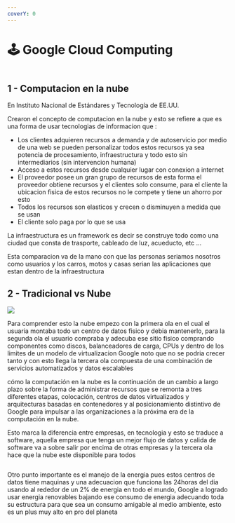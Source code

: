 ```yaml
---
coverY: 0
---
```


# 🕹️ Google Cloud Computing

<div align="center">

<img src="https://storage.googleapis.com/gweb-cloudblog-publish/original_images/Last_Month_Today_D.png" alt="">

</div>

## 1 - Computacion en la nube

En Instituto Nacional de Estándares y Tecnología de EE.UU.&#x20;

Crearon el concepto de computacion en la nube y esto se refiere a que es una forma de usar tecnologias de informacion que :&#x20;

* Los clientes adquieren recursos a demanda y de autoservicio por medio de una web se pueden personalizar todos estos recursos ya sea potencia de procesamiento, infraestructura y todo esto sin intermediarios (sin intervencion humana)
* Acceso a estos recursos desde cualquier lugar con conexion a internet&#x20;
* El proveedor posee un gran grupo de recursos de esta forma el proveedor obtiene recursos y el clientes solo consume, para el cliente la ubicacion fisica de estos recursos no le compete y tiene un ahorro por esto
* Todos los recursos son elasticos y crecen o disminuyen a medida que se usan&#x20;
* El cliente solo paga por lo que se usa

La infraestructura es un framework es decir se construye todo como una ciudad que consta de trasporte, cableado de luz, acueducto, etc ...&#x20;

Esta comparacion va de la mano con que las personas seriamos nosotros como usuarios y los carros, motos y casas  serian las aplicaciones que estan dentro de la infraestructura

## 2 - Tradicional vs Nube&#x20;

![](https://www.simplilearn.com/ice9/free\_resources\_article\_thumb/Cloud\_vs\_Traditional\_computing.jpg)

Para comprender esto la nube empezo con la primera ola en el cual el usuaria montaba todo un centro de datos fisico y debia mantenerlo, para la segunda ola el usuario compraba y adecuba ese sitio fisico comprando componentes como discos, balanceadores de carga, CPUs y dentro de los limites de un modelo de virtualizacion Google noto que no se podria crecer tanto y con esto llega la tercera ola compuesta de una combinación de servicios automatizados y datos escalables

cómo la computación en la nube es la continuación de un cambio a largo plazo sobre la forma de administrar recursos que se remonta a tres diferentes etapas, colocación, centros de datos virtualizados y arquitecturas basadas en contenedores y al posicionamiento distintivo de Google para impulsar a las organizaciones a la próxima era de la computación en la nube.

Esto marca la diferencia entre empresas, en tecnologia y esto se traduce a software, aquella empresa que tenga un mejor flujo de datos y calida de software va a sobre salir por encima de otras empresas y la tercera ola hace que la nube este disponible para todos&#x20;

<figure><img src="https://lh3.googleusercontent.com/7D8_SzSQQn-uDeKq4R7SSER5LO7fjsnkCLJ-uZG443cKHFS20nU-SyvlzXaGP97Fgt31MYJdgy94563uETi9jbosUMYQzO95-H0PRg=w1500-h800" alt=""><figcaption></figcaption></figure>



Otro punto importante es el manejo de la energia pues estos centros de datos tiene maquinas y una adecuacion que funciona las 24horas del dia usando al rededor de un 2% de energia en todo el mundo, Google a logrado usar energia renovables bajando ese consumo de energia adecuando toda su estructura para que sea un consumo amigable al medio ambiente, esto es un plus muy alto en pro del planeta&#x20;
